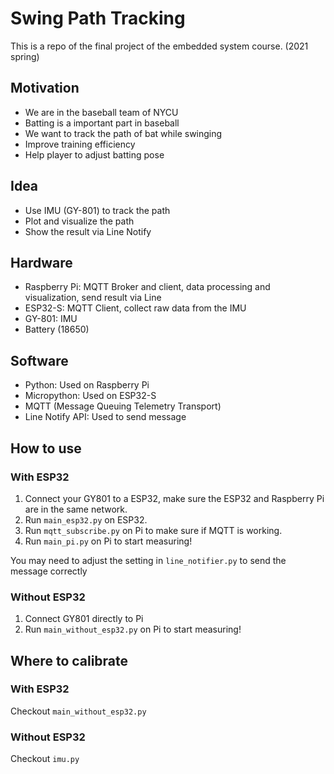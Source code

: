 # Swing Path Tracking

This is a repo of the final project of the embedded system course. (2021 spring)

## Motivation
- We are in the baseball team of NYCU
- Batting is a important part in baseball
- We want to track the path of bat while swinging
- Improve training efficiency
- Help player to adjust batting pose

## Idea
- Use IMU (GY-801) to track the path
- Plot and visualize the path
- Show the result via Line Notify

## Hardware
- Raspberry Pi: MQTT Broker and client, data processing and visualization, send result via Line
- ESP32-S: MQTT Client, collect raw data from the IMU
- GY-801: IMU
- Battery (18650)

## Software
- Python: Used on Raspberry Pi
- Micropython: Used on ESP32-S
- MQTT (Message Queuing Telemetry Transport)
- Line Notify API: Used to send message

## How to use

### With ESP32
1. Connect your GY801 to a ESP32, make sure the ESP32 and Raspberry Pi are in the same network.
2. Run `main_esp32.py` on ESP32.
3. Run `mqtt_subscribe.py` on Pi to make sure if MQTT is working.
4. Run `main_pi.py` on Pi to start measuring!

You may need to adjust the setting in `line_notifier.py` to send the message correctly

### Without ESP32
1. Connect GY801 directly to Pi
2. Run `main_without_esp32.py` on Pi to start measuring!

## Where to calibrate

### With ESP32

Checkout `main_without_esp32.py`

### Without ESP32

Checkout `imu.py`
